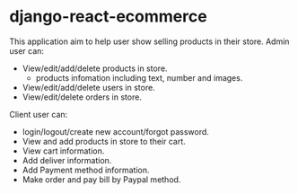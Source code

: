 # django-react-ecommerce
This application aim to help user show selling products in their store.
Admin user can:
- View/edit/add/delete products in store.
  - products infomation including text, number and images.
-  View/edit/add/delete users in store.
-  View/edit/delete orders in store.

Client user can:
- login/logout/create new account/forgot password.
- View and add products in store to their cart.
- View cart information.
- Add deliver information.
- Add Payment method information.
- Make order and pay bill by Paypal method.
